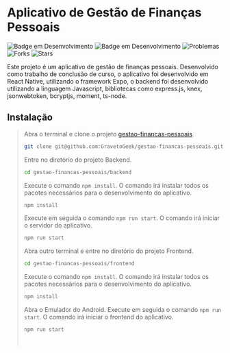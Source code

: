 # Aplicativo de Gestão de Finanças Pessoais

![Badge em Desenvolvimento](https://img.shields.io/badge/Backend-Em%20desenvolvimento-green?style=flat&logo=nodedotjs)
![Badge em Desenvolvimento](https://img.shields.io/badge/Mobile-Em%20desenvolvimento-green?style=flat&logo=react)
![Problemas](https://img.shields.io/github/issues/GravetoGeek/gestao-financas-pessoais)
![Forks](https://img.shields.io/github/forks/GravetoGeek/gestao-financas-pessoais)
![Stars](https://img.shields.io/github/stars/GravetoGeek/gestao-financas-pessoais)

Este projeto é um aplicativo de gestão de finanças pessoais. Desenvolvido como trabalho de conclusão de curso, o aplicativo foi desenvolvido em React Native, utilizando o framework Expo, o backend foi desenvolvido utilizando a linguagem Javascript, bibliotecas como express.js, knex, jsonwebtoken, bcryptjs, moment, ts-node.

## Instalação
<blockquote>
Abra o terminal e clone o projeto <a href='https://github.com/GravetoGeek/gestao-financas-pessoais'>gestao-financas-pessoais</a>.

```bash
git clone git@github.com:GravetoGeek/gestao-financas-pessoais.git
```

Entre no diretório do projeto Backend.
```bash
cd gestao-financas-pessoais/backend
```
Execute o comando `npm install`. O comando irá instalar todos os pacotes necessários para o desenvolvimento do aplicativo.
```bash
npm install
```

Execute em seguida o comando `npm run start`. O comando irá iniciar o servidor do aplicativo.
```bash
npm run start
```


Abra outro terminal e entre no diretório do projeto Frontend.
```bash
cd gestao-financas-pessoais/frontend
```
Execute o comando `npm install`. O comando irá instalar todos os pacotes necessários para o desenvolvimento do aplicativo.
```bash
npm install
```

Abra o Emulador do Android.
Execute em seguida o comando `npm run start`. O comando irá iniciar o frontend do aplicativo.
```bash
npm run start
```
<br>
</blockquote>

